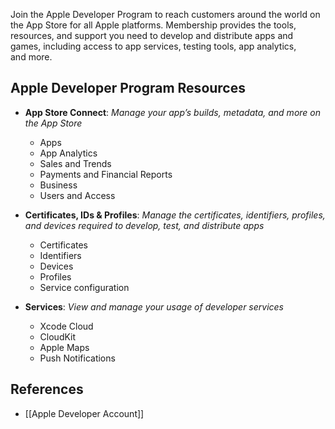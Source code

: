Join the Apple Developer Program to reach customers around the world on the App Store for all Apple platforms. Membership provides the tools, resources, and support you need to develop and distribute apps and games, including access to app services, testing tools, app analytics, and more.

## Apple Developer Program Resources

- **App Store Connect**: _Manage your app’s builds, metadata, and more on the App Store_
    - Apps
    - App Analytics
    - Sales and Trends
    - Payments and Financial Reports
    - Business
    - Users and Access

- **Certificates, IDs & Profiles**: _Manage the certificates, identifiers, profiles, and devices required to develop, test, and distribute apps_
    - Certificates
    - Identifiers
    - Devices
    - Profiles
    - Service configuration

- **Services**: _View and manage your usage of developer services_
    - Xcode Cloud
    - CloudKit
    - Apple Maps
    - Push Notifications

## References

- [[Apple Developer Account]]
